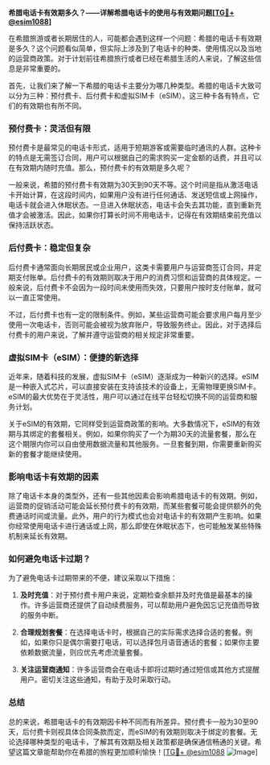 **希腊电话卡有效期多久？——详解希腊电话卡的使用与有效期问题[[TG💪+ @esim1088](https://t.me/s/esim1088)]**

在希腊旅游或者长期居住的人，可能都会遇到这样一个问题：希腊的电话卡有效期是多久？这个问题看似简单，但实际上涉及到了电话卡的种类、使用情况以及当地的运营商政策。对于计划前往希腊旅行或者已经在希腊生活的人来说，了解这些信息是非常重要的。

首先，让我们来了解一下希腊的电话卡主要分为哪几种类型。希腊的电话卡大致可以分为三种：预付费卡、后付费卡和虚拟SIM卡（eSIM）。这三种卡各有特点，它们的有效期也有所不同。

### 预付费卡：灵活但有限

预付费卡是最常见的电话卡形式，适用于短期游客或需要临时通讯的人群。这种卡的特点是无需签订合同，用户可以根据自己的需求购买一定金额的话费，并且可以在有效期内随时充值。那么，预付费卡的有效期是多久呢？

一般来说，希腊的预付费卡有效期为30天到90天不等。这个时间是指从激活电话卡开始计算，在这段时间内，如果用户没有进行任何通话、发送短信或上网操作，电话卡就会进入休眠状态。一旦进入休眠状态，电话卡会失去其功能，直到重新充值才会被激活。因此，如果你打算长时间不用电话卡，记得在有效期结束前充值以保持活跃状态。

### 后付费卡：稳定但复杂

后付费卡通常面向长期居民或企业用户，这类卡需要用户与运营商签订合同，并定期支付账单。后付费卡的有效期则取决于用户的消费习惯和运营商的具体规定。一般来说，后付费卡不会因为一段时间未使用而失效，只要用户按时支付账单，就可以一直正常使用。

不过，后付费卡也有一定的限制条件。例如，某些运营商可能会要求用户每月至少使用一次电话卡，否则可能会被视为放弃账户，导致服务终止。因此，对于选择后付费卡的用户来说，了解并遵守运营商的相关规定非常重要。

### 虚拟SIM卡（eSIM）：便捷的新选择

近年来，随着科技的发展，虚拟SIM卡（eSIM）逐渐成为一种新兴的选择。eSIM是一种嵌入式芯片，可以直接安装在支持该技术的设备上，无需物理更换SIM卡。eSIM的最大优势在于灵活性，用户可以通过在线平台轻松切换不同的运营商和服务计划。

关于eSIM的有效期，它同样受到运营商政策的影响。大多数情况下，eSIM的有效期与其绑定的套餐相关。例如，如果你购买了一个为期30天的流量套餐，那么在这个期限内你可以自由使用数据流量和其他服务。一旦套餐到期，你需要重新购买新的套餐才能继续使用。

### 影响电话卡有效期的因素

除了电话卡本身的类型外，还有一些其他因素会影响希腊电话卡的有效期。例如，运营商的促销活动可能会延长预付费卡的有效期，而某些套餐可能会提供额外的免费通话时间或流量。此外，用户的行为模式也会对电话卡的有效期产生影响。如果你经常使用电话卡进行通话或上网，那么即使在休眠状态下，也可能触发某些特殊机制来延长有效期。

### 如何避免电话卡过期？

为了避免电话卡过期带来的不便，建议采取以下措施：

1. **及时充值**：对于预付费卡用户来说，定期检查余额并及时充值是最基本的操作。许多运营商还提供了自动续费服务，可以帮助用户避免因忘记充值而导致的服务中断。

2. **合理规划套餐**：在选择电话卡时，根据自己的实际需求选择合适的套餐。例如，如果你只是偶尔需要打电话，可以选择包月语音通话的套餐；如果你主要依赖数据流量，则应优先考虑流量套餐。

3. **关注运营商通知**：许多运营商会在电话卡即将过期时通过短信或其他方式提醒用户。密切关注这些通知，有助于及时采取行动。

### 总结

总的来说，希腊电话卡的有效期因卡种不同而有所差异。预付费卡一般为30至90天，后付费卡则视具体合同条款而定，而eSIM的有效期则取决于绑定的套餐。无论选择哪种类型的电话卡，了解其有效期及相关政策都是确保通信畅通的关键。希望这篇文章能帮助你在希腊的旅程更加顺利愉快！[[TG💪+ @esim1088](https://t.me/s/esim1088) ![Image](https://i.postimg.cc/4NQfJmqS/Snipaste-2025-05-13-00-14-12.png)]
